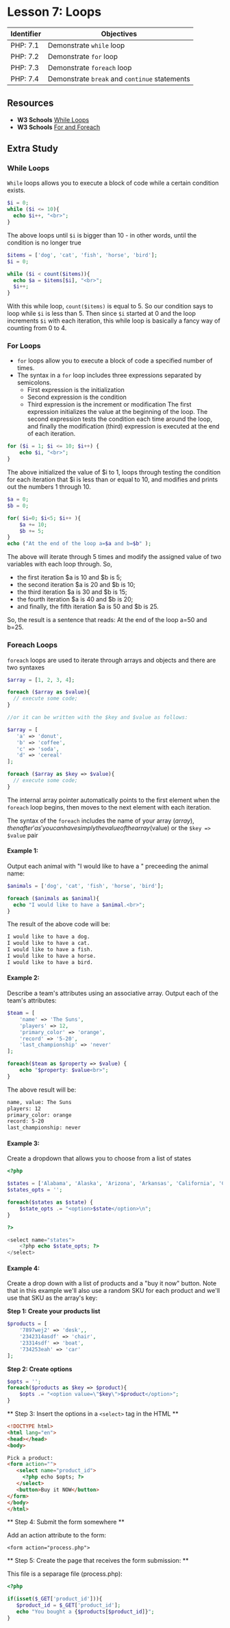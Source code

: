 # Lesson 7: Loops

Identifier   | Objectives
-------------|------------
PHP: 7.1     | Demonstrate `while` loop
PHP: 7.2     | Demonstrate `for` loop
PHP: 7.3     | Demonstrate `foreach` loop
PHP: 7.4     | Demonstrate `break` and `continue` statements

## Resources
- __W3 Schools__ [While Loops](http://www.w3schools.com/php/php_looping.asp)
- __W3 Schools__ [For and Foreach](http://www.w3schools.com/php/php_looping_for.asp)

## Extra Study

### While Loops

`While` loops allows you to execute a block of code while a certain condition exists. 

```php
$i = 0;
while ($i <= 10){
  echo $i++, "<br>";
}
```

The above loops until `$i` is bigger than 10 - in other words, until the condition is no longer true

```php
$items = ['dog', 'cat', 'fish', 'horse', 'bird'];
$i = 0;

while ($i < count($items)){
  echo $a = $items[$i], "<br>";
  $i++;
}
```

With this while loop, `count($items)` is equal to 5. So our condition says to loop while `$i` is less than 5. Then since `$i` started at 0 and the loop increments `$i` with each iteration, this while loop is basically a fancy way of counting from 0 to 4.

### For Loops

- `for` loops allow you to execute a block of code a specified number of times.
- The syntax in a `for` loop includes three expressions separated by semicolons.
  - First expression is the initialization
  - Second expression is the condition
  - Third expression is the increment or modification
The first expression initializes the value at the beginning of the loop. The second expression tests the condition each time around the loop, and finally the modification (third) expression is executed at the end of each iteration.

```php
for ($i = 1; $i <= 10; $i++) {
    echo $i, "<br>";
}
```

The above initialized the value of $i to 1, loops through testing the condition for each iteration that $i is less than or equal to 10, and modifies and prints out the numbers 1 through 10.  

```php
$a = 0;
$b = 0;

for( $i=0; $i<5; $i++ ){
    $a += 10;
    $b += 5;
}
echo ("At the end of the loop a=$a and b=$b" );
```

The above will iterate through 5 times and modify the assigned value of two variables with each loop through. So, 
- the first iteration $a is 10 and $b is 5; 
- the second iteration $a is 20 and $b is 10; 
- the third iteration $a is 30 and $b is 15; 
- the fourth iteration $a is 40 and $b is 20; 
- and finally, the fifth iteration $a is 50 and $b is 25. 

So, the result is a sentence that reads: At the end of the loop a=50 and b=25.  

### Foreach Loops

`foreach` loops are used to iterate through arrays and objects and there are two syntaxes

```php
$array = [1, 2, 3, 4];

foreach ($array as $value){
  // execute some code;
}

//or it can be written with the $key and $value as follows:

$array = [
   'a' => 'donut',
   'b' => 'coffee',
   'c' => 'soda',
   'd' => 'cereal'
];

foreach ($array as $key => $value){
  // execute some code;
}
```

The internal array pointer automatically points to the first element when the `foreach` loop begins, then moves to the next element with each iteration. 

The syntax of the `foreach` includes the name of your array ($array), then after 'as' you can have simply the value of the array ($value) or the `$key => $value` pair

#### Example 1:

Output each animal with "I would like to have a " preceeding the animal name:

```php
$animals = ['dog', 'cat', 'fish', 'horse', 'bird'];

foreach ($animals as $animal){
  echo "I would like to have a $animal.<br>";
}
```

The result of the above code will be:

```html
I would like to have a dog.
I would like to have a cat.
I would like to have a fish.
I would like to have a horse.
I would like to have a bird.
```

#### Example 2:

Describe a team's attributes using an associative array. Output each of the team's attributes:

```php
$team = [
	'name' => 'The Suns',
	'players' => 12,
	'primary_color' => 'orange',
	'record' => '5-20',
	'last_championship' => 'never'
];

foreach($team as $property => $value) {
	echo "$property: $value<br>";
}
```

The above result will be: 

```html
name, value: The Suns
players: 12
primary_color: orange
record: 5-20
last_championship: never
```

#### Example 3:

Create a dropdown that allows you to choose from a list of states

```php
<?php

$states = ['Alabama', 'Alaska', 'Arizona', 'Arkansas', 'California', 'Colorado', 'Connecticut'];
$states_opts = '';

foreach($states as $state) {
    $state_opts .= "<option>$state</option>\n";
}

?>

<select name="states">
    <?php echo $state_opts; ?>
</select>
 ```
 
#### Example 4:

Create a drop down with a list of products and a "buy it now" button. Note that in this example we'll also use a random SKU for each product and we'll use that SKU as the array's key:

**Step 1: Create your products list**

```php
$products = [
	'7897wej2' => 'desk',,
	'2342314asdf' => 'chair',
	'23314sdf' => 'boat',
	'734253eah' => 'car'
];
```

**Step 2: Create options**

```php
$opts = '';
foreach($products as $key => $product){
    $opts .= "<option value=\"$key\">$product</option>";
}
```

** Step 3: Insert the options in a `<select>` tag in the HTML **

```html
<!DOCTYPE html>
<html lang="en">
<head></head>
<body>

Pick a product:
<form action="">
   <select name="product_id">
	 <?php echo $opts; ?>
   </select>
   <button>Buy it NOW</button>
</form>
</body>
</html>
```

** Step 4: Submit the form somewhere **

Add an action attribute to the form:

```
<form action="process.php">
```

** Step 5: Create the page that receives the form submission: **

This file is a separage file (process.php):

```php
<?php

if(isset($_GET['product_id'])){
   $product_id = $_GET['product_id'];
   echo "You bought a {$products[$product_id]}";
}
```
